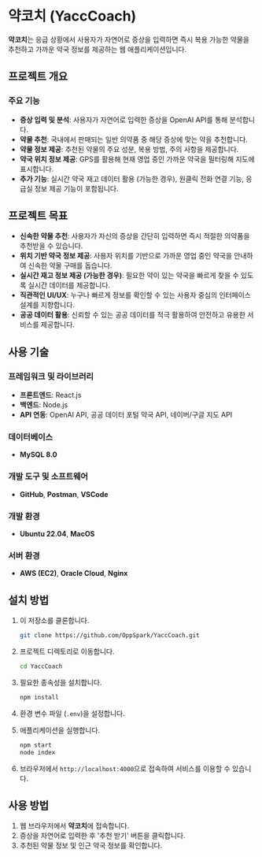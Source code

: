 # 약코치 (YaccCoach)

**약코치**는 응급 상황에서 사용자가 자연어로 증상을 입력하면 즉시 복용 가능한 약물을 추천하고 가까운 약국 정보를 제공하는 웹 애플리케이션입니다.

## 프로젝트 개요

### 주요 기능
- **증상 입력 및 분석**: 사용자가 자연어로 입력한 증상을 OpenAI API를 통해 분석합니다.
- **약물 추천**: 국내에서 판매되는 일반 의약품 중 해당 증상에 맞는 약을 추천합니다.
- **약물 정보 제공**: 추천된 약물의 주요 성분, 복용 방법, 주의 사항을 제공합니다.
- **약국 위치 정보 제공**: GPS를 활용해 현재 영업 중인 가까운 약국을 필터링해 지도에 표시합니다.
- **추가 기능**: 실시간 약국 재고 데이터 활용 (가능한 경우), 원클릭 전화 연결 기능, 응급실 정보 제공 기능이 포함됩니다.

## 프로젝트 목표
- **신속한 약물 추천**: 사용자가 자신의 증상을 간단히 입력하면 즉시 적절한 의약품을 추천받을 수 있습니다.
- **위치 기반 약국 정보 제공**: 사용자 위치를 기반으로 가까운 영업 중인 약국을 안내하여 신속한 약물 구매를 돕습니다.
- **실시간 재고 정보 제공 (가능한 경우)**: 필요한 약이 있는 약국을 빠르게 찾을 수 있도록 실시간 데이터를 제공합니다.
- **직관적인 UI/UX**: 누구나 빠르게 정보를 확인할 수 있는 사용자 중심의 인터페이스 설계를 지향합니다.
- **공공 데이터 활용**: 신뢰할 수 있는 공공 데이터를 적극 활용하여 안전하고 유용한 서비스를 제공합니다.

## 사용 기술

### 프레임워크 및 라이브러리
- **프론트엔드**: React.js
- **백엔드**: Node.js
- **API 연동**: OpenAI API, 공공 데이터 포털 약국 API, 네이버/구글 지도 API

### 데이터베이스
- **MySQL 8.0**

### 개발 도구 및 소프트웨어
- **GitHub**, **Postman**, **VSCode**

### 개발 환경
- **Ubuntu 22.04**, **MacOS**

### 서버 환경
- **AWS (EC2)**, **Oracle Cloud**, **Nginx**

## 설치 방법

1. 이 저장소를 클론합니다.
   ```bash
   git clone https://github.com/OppSpark/YaccCoach.git
   ```

2. 프로젝트 디렉토리로 이동합니다.
   ```bash
   cd YaccCoach
   ```

3. 필요한 종속성을 설치합니다.
   ```bash
   npm install
   ```

4. 환경 변수 파일 (`.env`)을 설정합니다.

5. 애플리케이션을 실행합니다.
   ```bash
   npm start
   node index
   ```

6. 브라우저에서 `http://localhost:4000`으로 접속하여 서비스를 이용할 수 있습니다.

## 사용 방법
1. 웹 브라우저에서 **약코치**에 접속합니다.
2. 증상을 자연어로 입력한 후 '추천 받기' 버튼을 클릭합니다.
3. 추천된 약물 정보 및 인근 약국 정보를 확인합니다.


